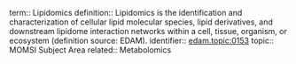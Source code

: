 term:: Lipidomics
definition:: Lipidomics is the identification and characterization of cellular lipid molecular species, lipid derivatives, and downstream lipidome interaction networks within a cell, tissue, organism, or ecosystem (definition source: EDAM).
identifier:: [edam.topic:0153](https://identifiers.org/edam:topic_0153)
topic:: MOMSI Subject Area
related:: Metabolomics